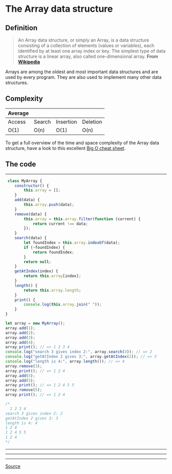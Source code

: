 # The Array data structure





Definition
----------

> An Array data structure, or simply an Array, is a data structure consisting of a collection of elements (values or variables), each identified by at least one array index or key. The simplest type of data structure is a linear array, also called one-dimensional array. **From [Wikipedia](https://en.wikipedia.org/wiki/Array_data_structure)**

Arrays are among the oldest and most important data structures and are used by every program. They are also used to implement many other data structures.

Complexity
----------

| Average |   |   |   |
| --- | --- | --- | --- |
| Access | Search | Insertion | Deletion |
| O(1) | O(n) | O(1) | O(n) |

To get a full overview of the time and space complexity of the Array data structure, have a look to this excellent [Big O cheat sheet](http://bigocheatsheet.com/).

## The code

--------

```js
 class MyArray {
    constructor() {
        this.array = [];
    }
    add(data) {
        this.array.push(data);
    }
    remove(data) {
        this.array = this.array.filter(function (current) {
            return current !== data;
        });
    }
    search(data) {
        let foundIndex = this.array.indexOf(data);
        if (~foundIndex) {
            return foundIndex;
        }
        return null;
    }
    getAtIndex(index) {
        return this.array[index];
    }
    length() {
        return this.array.length;
    }
    print() {
        console.log(this.array.join(" "));
    }
}

let array = new MyArray();
array.add(1);
array.add(2);
array.add(3);
array.add(4);
array.print(); // => 1 2 3 4
console.log("search 3 gives index 2:", array.search(3)); // => 2
console.log("getAtIndex 2 gives 3:", array.getAtIndex(2)); // => 3
console.log("length is 4:", array.length()); // => 4
array.remove(3);
array.print(); // => 1 2 4
array.add(5);
array.add(5);
array.print(); // => 1 2 4 5 5
array.remove(5);
array.print(); // => 1 2 4

/*
  1 2 3 4
search 3 gives index 2: 2
getAtIndex 2 gives 3: 3
length is 4: 4
1 2 4
1 2 4 5 5
1 2 4
*/
```
* * *

* * *

* * *


[Source](http://blog.benoitvallon.com/data-structures-in-javascript/the-array-data-structure/)
